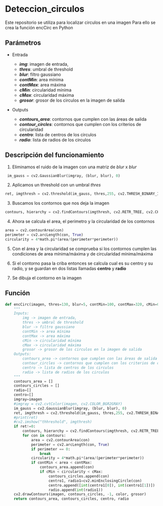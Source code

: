 # Deteccion_circulos
 Este repositorio se utiliza para localizar circulos en una imagen
 Para ello se crea la función encCirc en Python

## Parámetros
- Entrada
    - **_img_**: imagen de entrada,
    - **_thres_**: umbral de threshold
    - **_blur_**:  filtro gaussiano
    - **_contMin_**: area mínima
    - **_contMax_**: area máxima
    - **_cMin_**: circularidad mínima
    - **_cMax_**: circularidad máxima
    - **_grosor_**: grosor de los circulos en la imagen de salida

- Outputs
    - **_contours_area_**: contornos que cumplen con las áreas de salida
    - **_contour_circles_**: contornos que cumplen con los criterios de circularidad
    - **_centro_**: lista de centros de los circulos
    - **_radio_**: lista de radios de los circulos



## Descripción del funcionamiento

1. Eliminamos el ruido de la imagen con una matriz de _blur_ x _blur_
``` python
 im_gauss = cv2.GaussianBlur(imgray, (blur, blur), 0)
```
2. Aplicamos un threshold con un umbral _thres_
``` python
ret, imgthresh = cv2.threshold(im_gauss, thres,255, cv2.THRESH_BINARY_INV)
```
3. Buscamos los contornos que nos deja la imagen
``` python
contours, hierarchy = cv2.findContours(imgthresh, cv2.RETR_TREE, cv2.CHAIN_APPROX_SIMPLE)
```
4. Ahora se calcula el area, el perimetro y la circularidad de los contornos
``` python
area = cv2.contourArea(con)
perimeter = cv2.arcLength(con, True)
circularity = 4*math.pi*(area/(perimeter*perimeter))
```
5. Con el área y la circularidad se comprueba si los contornos cumplen las condiciones de area mínima/máxima y de circularidad mínima/máxima

6. Si el contorno pasa la criba entonces se calcula cual es su centro y su radio, y se guardan en dos listas llamadas **centro** y **radio**

7. Se dibuja el contorno en la imagen

## Función
``` python
def encCirc(imagen, thres=130, blur=5, contMin=100, contMax=320, cMin=0.6, cMax=1.2, grosor=1, color=(255,0,0)):
    """
    Inputs: 
        img -> imagen de entrada,
        thres -> umbral de threshold
        blur -> filtro gaussiano
        contMin -> area mínima
        contMax -> area máxima
        cMin -> circularidad mínima
        cMax -> circularidad máxima
        grosor -> grosor de los circulos en la imagen de salida
    Outputs:
        contours_area -> contornos que cumplen con las áreas de salida
        contour_circles -> contornos que cumplen con los criterios de circularidad
        centro -> lista de centros de los circulos
        radio -> lista de radios de los circulos
    """
    contours_area = []
    contours_circles = []
    radio=[]
    centro=[]
    imgray=imagen
    #imgray = cv2.cvtColor(imagen, cv2.COLOR_BGR2GRAY)
    im_gauss = cv2.GaussianBlur(imgray, (blur, blur), 0)
    ret, imgthresh = cv2.threshold(im_gauss, thres,255, cv2.THRESH_BINARY_INV)
    #print(ret)
    #cv2.imshow("thhreshold", imgthresh)
    if ret!=0:
        contours, hierarchy = cv2.findContours(imgthresh, cv2.RETR_TREE, cv2.CHAIN_APPROX_SIMPLE)
        for con in contours:
            area = cv2.contourArea(con)
            perimeter = cv2.arcLength(con, True)
            if perimeter == 0:
                break
            circularity = 4*math.pi*(area/(perimeter*perimeter))
            if contMin < area < contMax:
                contours_area.append(con)
                if cMin < circularity < cMax:
                    contours_circles.append(con)
                    centro1, radio1=cv2.minEnclosingCircle(con)
                    centro.append([int(centro1[0]), int(centro1[1])])
                    radio.append(int(radio1))
    cv2.drawContours(imagen, contours_circles, -1, color, grosor)
    return contours_area, contours_circles, centro, radio

```